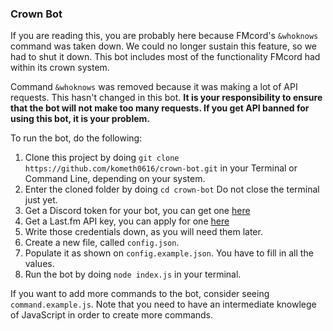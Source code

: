 ### Crown Bot

If you are reading this, you are probably here because FMcord's `&whoknows` command was taken down. We could no longer sustain this feature, so we had to shut it down. This bot includes most of the functionality FMcord had within its crown system.

Command `&whoknows` was removed because it was making a lot of API requests. This hasn't changed in this bot. **It is your responsibility to ensure that the bot will not make too many requests. If you get API banned for using this bot, it is your problem.**

To run the bot, do the following:
1. Clone this project by doing `git clone https://github.com/kometh0616/crown-bot.git` in your Terminal or Command Line, depending on your system.
2. Enter the cloned folder by doing `cd crown-bot` Do not close the terminal just yet.
3. Get a Discord token for your bot, you can get one [here](https://discordapp.com/developers/applications/)
4. Get a Last.fm API key, you can apply for one [here](https://www.last.fm/api/account/create)
5. Write those credentials down, as you will need them later.
6. Create a new file, called `config.json`.
7. Populate it as shown on `config.example.json`. You have to fill in all the values.
8. Run the bot by doing `node index.js` in your terminal.

If you want to add more commands to the bot, consider seeing `command.example.js`. Note that you need to have an intermediate knowlege of JavaScript in order to create more commands.